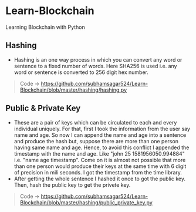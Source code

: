 # Learn-Blockchain
Learning Blockchain with Python

## Hashing
- Hashing is an one way process in which you can convert any word or sentence to a fixed number of words. Here SHA256 is used i.e. any word or sentence is converted to 256 digit hex number.
> Code -> https://github.com/subhamsagar524/Learn-Blockchain/blob/master/hashing/hashing.py

## Public & Private Key
- These are a pair of keys which can be circulated to each and every individual uniquely. For that, first I took the information from the user say name and age. So now I can append the name and age into a sentence and produce the hash but, suppose there are more than one person having same name and age. Hence, to avoid this conflict I appended the timestamp with the name and age. Like "john 25 1581956050.994884" i.e. "name age timestamp". Come on it is almost not possible that more than one person would produce their keys at the same time with 6 digit of precision in mili seconds. I got the timestamp from the time library.
- After getting the whole sentence I hashed it once to got the public key. Then, hash the public key to get the privete key.
> Code -> https://github.com/subhamsagar524/Learn-Blockchain/blob/master/hashing/public_private_key.py
